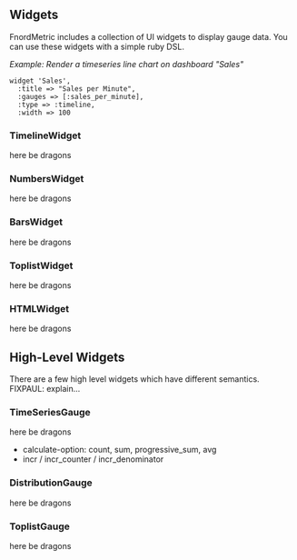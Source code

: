 Widgets
-------

FnordMetric includes a collection of UI widgets to display gauge data. You
can use these widgets with a simple ruby DSL.

_Example: Render a timeseries line chart on dashboard "Sales"_

    widget 'Sales',
      :title => "Sales per Minute",
      :gauges => [:sales_per_minute],
      :type => :timeline,
      :width => 100



### TimelineWidget

here be dragons


### NumbersWidget

here be dragons


### BarsWidget

here be dragons


### ToplistWidget

here be dragons


### HTMLWidget

here be dragons



High-Level Widgets
------------------

There are a few high level widgets which have different semantics. FIXPAUL: explain...


### TimeSeriesGauge

here be dragons
- calculate-option: count, sum, progressive_sum, avg
- incr / incr_counter / incr_denominator


### DistributionGauge

here be dragons


### ToplistGauge

here be dragons



